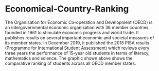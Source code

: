 # Economical-Country-Ranking
The Organisation for Economic Co-operation and Development (OECD) is an intergovernmental economic organisation with 36 member countries, founded in 1961 to stimulate economic progress and world trade. It publishes results on several important economic and societal measures of its member states. In December 2019, it published the 2018 PISA results (Programme for International Student Assessment) which reviews every three years the performance of 15-year old students in terms of literacy, mathematics and science. The graphic shown above shows the comparative ranking of students across all OECD member states.
